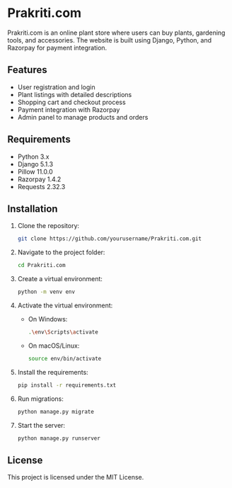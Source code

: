 # Prakriti.com

Prakriti.com is an online plant store where users can buy plants, gardening tools, and accessories. The website is built using Django, Python, and Razorpay for payment integration.

## Features
- User registration and login
- Plant listings with detailed descriptions
- Shopping cart and checkout process
- Payment integration with Razorpay
- Admin panel to manage products and orders

## Requirements
- Python 3.x
- Django 5.1.3
- Pillow 11.0.0
- Razorpay 1.4.2
- Requests 2.32.3

## Installation

1. Clone the repository:
   ```bash
   git clone https://github.com/yourusername/Prakriti.com.git
   ```

2. Navigate to the project folder:
   ```bash
   cd Prakriti.com
   ```

3. Create a virtual environment:
   ```bash
   python -m venv env
   ```

4. Activate the virtual environment:
   - On Windows:
     ```bash
     .\env\Scripts\activate
     ```
   - On macOS/Linux:
     ```bash
     source env/bin/activate
     ```

5. Install the requirements:
   ```bash
   pip install -r requirements.txt
   ```

6. Run migrations:
   ```bash
   python manage.py migrate
   ```

7. Start the server:
   ```bash
   python manage.py runserver
   ```

## License
This project is licensed under the MIT License.
